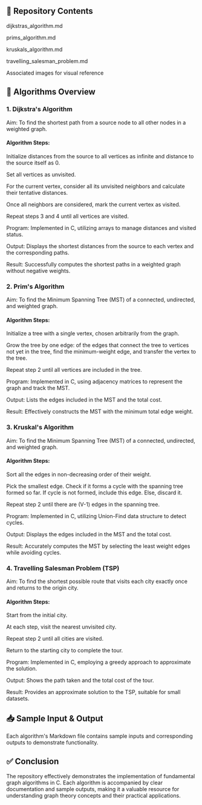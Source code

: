 ## 📁 Repository Contents
dijkstras_algorithm.md

prims_algorithm.md

kruskals_algorithm.md

travelling_salesman_problem.md

Associated images for visual reference

## 🧭 Algorithms Overview
### 1. Dijkstra's Algorithm
Aim: To find the shortest path from a source node to all other nodes in a weighted graph.

#### Algorithm Steps:

Initialize distances from the source to all vertices as infinite and distance to the source itself as 0.

Set all vertices as unvisited.

For the current vertex, consider all its unvisited neighbors and calculate their tentative distances.

Once all neighbors are considered, mark the current vertex as visited.

Repeat steps 3 and 4 until all vertices are visited.

Program: Implemented in C, utilizing arrays to manage distances and visited status.

Output: Displays the shortest distances from the source to each vertex and the corresponding paths.

Result: Successfully computes the shortest paths in a weighted graph without negative weights.

### 2. Prim's Algorithm
Aim: To find the Minimum Spanning Tree (MST) of a connected, undirected, and weighted graph.

#### Algorithm Steps:

Initialize a tree with a single vertex, chosen arbitrarily from the graph.

Grow the tree by one edge: of the edges that connect the tree to vertices not yet in the tree, find the minimum-weight edge, and transfer the vertex to the tree.

Repeat step 2 until all vertices are included in the tree.

Program: Implemented in C, using adjacency matrices to represent the graph and track the MST.

Output: Lists the edges included in the MST and the total cost.

Result: Effectively constructs the MST with the minimum total edge weight.

### 3. Kruskal's Algorithm
Aim: To find the Minimum Spanning Tree (MST) of a connected, undirected, and weighted graph.

#### Algorithm Steps:

Sort all the edges in non-decreasing order of their weight.

Pick the smallest edge. Check if it forms a cycle with the spanning tree formed so far. If cycle is not formed, include this edge. Else, discard it.

Repeat step 2 until there are (V-1) edges in the spanning tree.

Program: Implemented in C, utilizing Union-Find data structure to detect cycles.

Output: Displays the edges included in the MST and the total cost.

Result: Accurately computes the MST by selecting the least weight edges while avoiding cycles.

### 4. Travelling Salesman Problem (TSP)
Aim: To find the shortest possible route that visits each city exactly once and returns to the origin city.

#### Algorithm Steps:

Start from the initial city.

At each step, visit the nearest unvisited city.

Repeat step 2 until all cities are visited.

Return to the starting city to complete the tour.

Program: Implemented in C, employing a greedy approach to approximate the solution.

Output: Shows the path taken and the total cost of the tour.

Result: Provides an approximate solution to the TSP, suitable for small datasets.

## 📥 Sample Input & Output
Each algorithm's Markdown file contains sample inputs and corresponding outputs to demonstrate functionality.

## ✅ Conclusion
The repository effectively demonstrates the implementation of fundamental graph algorithms in C. Each algorithm is accompanied by clear documentation and sample outputs, making it a valuable resource for understanding graph theory concepts and their practical applications.

